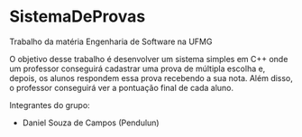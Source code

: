 # SistemaDeProvas
Trabalho da matéria Engenharia de Software na UFMG

O objetivo desse trabalho é desenvolver um sistema simples em C++ onde um professor conseguirá cadastrar uma prova de múltipla escolha e, depois, os alunos respondem essa prova recebendo a sua nota. Além disso, o professor conseguirá ver a pontuação final de cada aluno.  

Integrantes do grupo:
- Daniel Souza de Campos (Pendulun)
